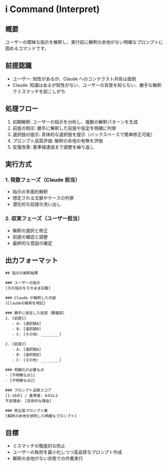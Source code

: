 # i Command (Interpret)

## 概要

ユーザーの曖昧な指示を解釈し、実行前に解釈の余地がない明確なプロンプトに固めるコマンドです。

## 前提認識

- ユーザー: 知性があるが、Claude へのコンテクスト共有は面倒
- Claude: 知識はあるが知性がない、ユーザーの背景を知らない、勝手な解釈でミスマッチを起こしがち

## 処理フロー

1. 初期解釈: ユーザーの指示を分析し、複数の解釈パターンを生成
2. 前提の明示: 勝手に解釈した前提や仮定を明確に列挙
3. 選択肢の提示: 具体的な選択肢を提示（バックスペースで簡単修正可能）
4. プロンプト品質評価: 解釈の余地の有無を評価
5. 反復改善: 基準値達成まで調整を繰り返し

## 実行方式

### 1. 発散フェーズ（Claude 担当）

- 指示の多面的解釈
- 想定される文脈やケースの列挙
- 潜在的な前提の洗い出し

### 2. 収束フェーズ（ユーザー担当）

- 解釈の選択と修正
- 前提の確認と調整
- 最終的な意図の確定

## 出力フォーマット

```
## 指示の解釈結果

### ユーザーの指示
[元の指示をそのまま記載]

### Claude が解釈した内容
[Claudeの解釈を明記]

### 勝手に仮定した前提（要確認）
1. [前提1]
   - A: [選択肢A]
   - B: [選択肢B]
   - C: [その他: ________]

2. [前提2]
   - A: [選択肢A]
   - B: [選択肢B]
   - C: [その他: ________]

### 明確化が必要な点
- [不明瞭な点1]
- [不明瞭な点2]

### プロンプト品質スコア
[1-10点] / 基準値: 8点以上
不足理由: [具体的な理由]

### 修正版プロンプト案
[解釈の余地を排除した明確なプロンプト]
```

## 目標

- ミスマッチの徹底的な防止
- ユーザーの負担を最小化しつつ高品質なプロンプト作成
- 解釈の余地がない状態での作業実行

